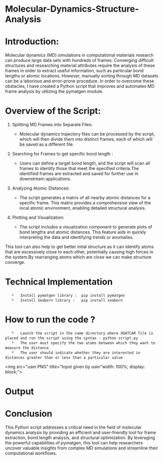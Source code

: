 # Molecular-Dynamics-Structure-Analysis

# Introduction: 
Molecular dynamics (MD) simulations in computational materials research can produce large data sets with hundreds of frames. Converging difficult structures and researching material attributes require the analysis of these frames in order to extract useful information, such as particular bond lengths or atomic locations. However, manually sorting through MD datasets can be a laborious and error-prone procedure. In order to overcome these obstacles, I have created a Python script that improves and automates MD frame analysis by utilizing the pymatgen module.

# Overview of the Script:
1.	Splitting MD Frames into Separate Files:
	
       *  Molecular dynamics trajectory files can be processed by the script, which will then divide them into distinct frames, each of which will be saved as a different file. 
3.	  Searching for Frames to get specific bond length : 
       *  Users can define a target bond length, and the script will scan all frames to identify those that meet the specified criteria.The identified frames are extracted and saved for 
          further use in downstream applications.
4.	Analyzing Atomic Distances:
       *  The script generates a matrix of all nearby atomic distances for a specific frame. This matrix provides a comprehensive view of the local atomic environment, enabling 
          detailed structural analysis.
5.	  Plotting and Visualization:
       *  The script includes a visualization component to generate plots of bond lengths and atomic distances. This feature aids in quickly interpreting the data and identifying trends or 
          anomalies.

This tool can also help to get better intial structure as it can identify atoms that are excessively close to each other, potentially causing high forces in the system.By rearranging atoms which are close we can make structure converge.

# Technical Implementation
       *   Install pymatgen library :  pip install pymatgen
       *   Install Seaborn library :   pip install seaborn

# How to run the code ?
       *   Launch the script in the same directory where XDATCAR file is placed and run the script using the syntax - python script.py  
       *   The user must specify the two atoms between which they want to measure the distance
       *   The user should indicate whether they are interested in distances greater than or less than a particular value

<img src="user.PNG" title="Input given by user"width: 100%; display: block;">
  

# Output

# Conclusion 
This Python script addresses a critical need in the field of molecular dynamics analysis by providing an efficient and user-friendly tool for frame extraction, bond length analysis, and structural optimization. By leveraging the powerful capabilities of pymatgen, this tool can help researchers uncover valuable insights from complex MD simulations and streamline their computational workflows.      


